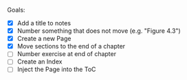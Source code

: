 Goals:

- [x] Add a title to notes
- [x] Number something that does not move (e.g. "Figure 4.3")
- [x] Create a new Page
- [x] Move sections to the end of a chapter
- [ ] Number exercise at end of chapter
- [ ] Create an Index
- [ ] Inject the Page into the ToC